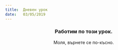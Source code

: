```yaml
---
title:  Дневен урок
date:   03/05/2019
---
```


### <center>Работим по този урок.</center>
<center>Моля, върнете се по-късно.</center>